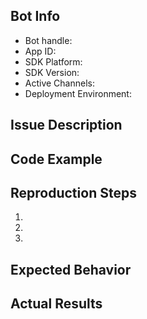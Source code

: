 ## Bot Info <!-- As registered in the Bot Developer Portal at https://dev.botframework.com -->
* Bot handle: 
* App ID: 
* SDK Platform: <!-- .NET or Node.js -->
* SDK Version: <!-- SDK version -->
* Active Channels: <!-- Skype, MS Teams, Slack, Direct Line, etc. -->
* Deployment Environment: <!-- ngrok, Auzure Bot Service, Azure App Service, other -->

## Issue Description
<!-- Describe your issue, question, or feature request -->

## Code Example
<!-- The bot code that reproduces the issue -->

## Reproduction Steps
1.
2.
3.

## Expected Behavior
<!-- What you expected to happen. -->

## Actual Results
<!-- What actually happened. Please give examples and support it with screenshots, copied output or error messages. -->
